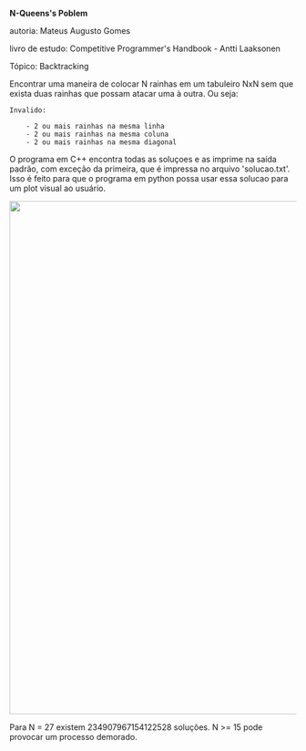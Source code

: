 **N-Queens's Poblem**

autoria: Mateus Augusto Gomes

livro de estudo: Competitive Programmer's Handbook - Antti Laaksonen

Tópico: Backtracking

Encontrar uma maneira de colocar N rainhas em um tabuleiro NxN sem que exista duas rainhas 
que possam atacar uma à outra.
Ou seja:

	Invalido:
 
		- 2 ou mais rainhas na mesma linha
		- 2 ou mais rainhas na mesma coluna
		- 2 ou mais rainhas na mesma diagonal
  
  
O programa em C++ encontra todas as soluçoes e as imprime na saída padrão, com exceção da primeira,
que é impressa no arquivo 'solucao.txt'. Isso é feito para que o programa em python possa
usar essa solucao para um plot visual ao usuário.

<div align="center">
<img src="https://github.com/Mateusg2022/N-Queens-Poblem/assets/168873690/6a960bf4-c8a9-48e5-9e7c-19c0d9394752.png"
" width="900px" />
</div>

Para N = 27 existem 234907967154122528 soluções. N >= 15 pode provocar um processo demorado.
